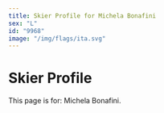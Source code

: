 ```yaml
---
title: Skier Profile for Michela Bonafini
sex: "L"
id: "9968"
image: "/img/flags/ita.svg" 
---
```


# Skier Profile

This page is for: Michela Bonafini.
    